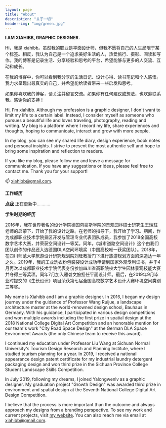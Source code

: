 ```yaml
---
layout: page
title: "About"
description: "关于一切" 
header-img: "img/green.jpg"
---
```



**I AM XIAHIBB, GRAPHIC DESIGNER.**

Hi，我是 xiahibb。虽然我的职业是平面设计师，但我不愿将自己的人生局限于某个标签。相反，我认为自己是一个追求美好生活的人，热爱旅行、摄影、阅读和写作。我的博客是记录生活、分享经验和思考的平台，希望能够与更多的人交流、互动和成长。

在我的博客中，你可以看到我分享的生活日记、设计心得、读书笔记和个人感悟。我力求呈现出最真实的自己，并希望能给读者带来一些启发和思考。

如果你喜欢我的博客，请关注并留言交流。如果你有任何建议或想法，也欢迎联系我。感谢你的支持！

Hi, I'm xiahibb. Although my profession is a graphic designer, I don't want to limit my life to a certain label. Instead, I consider myself as someone who pursues a beautiful life and loves traveling, photography, reading and writing. My blog is a platform where I record my life, share experiences and thoughts, hoping to communicate, interact and grow with more people.

In my blog, you can see my shared life diary, design experience, book notes and personal insights. I strive to present the most authentic self and hope to bring some inspiration and reflection to readers.

If you like my blog, please follow me and leave a message for communication. If you have any suggestions or ideas, please feel free to contact me. Thank you for your support!

📫 xiahibb@gmail.com.


**工作经历**

**[点我](https://www.ba7khk.com/milestone/)** 正在更新中...........


**学生时期的经历**

2016年，我在世界著名的设计学院德国包豪斯学院的景观园林硕士研究生王瑞珏老师的启蒙下，开始了我的设计之路。在老师的指导下，我开始了学习。期间，作为成都职业技术学院景区开发与管理专业代表团队成员，我参加了2018全国高校数字艺术大赛，并荣获空间设计一等奖。同年，《城市道路空间设计》这个由我们团队创作的作品还入选德国DLA空间环境奖（中国高校唯一获奖团队）。2018年，在四川师范大学旅游设计研究规划院刘旺教授门下进行旅游规划方面的深造达一年之久。2019年，我的工业洗衣粉包装袋设计成功申请到国家外观专利证书，并于4月再次以成都职业技术学院代表身份参加四川省高职院校大学生园林景观技能大赛并夺得三等奖项。同年7月加入雅砻文旅担任平面设计师。最后，在2019年9月毕业时提交的《生长设计》项目荣获第七届全国高校数字艺术设计大赛环境空间类别三等奖。

My name is Xiahibb and I am a graphic designer. In 2016, I began my design journey under the guidance of Professor Wang Ruijue, a landscape architecture master at the world-renowned design school, Bauhaus in Germany. With his guidance, I participated in various design competitions and won multiple awards including the first prize in spatial design at the 2018 National College Digital Art Competition and an honorable mention for our team's work "City Road Space Design" at the German DLA Space Environment Awards (the only Chinese team to receive this award).

I continued my education under Professor Liu Wang at Sichuan Normal University's Tourism Design Research and Planning Institute, where I studied tourism planning for a year. In 2019, I received a national appearance design patent certificate for my industrial laundry detergent packaging design and won third prize in the Sichuan Province College Student Landscape Skills Competition.

In July 2019, following my dreams, I joined Yalongwenlv as a graphic designer. My graduation project "Growth Design" was awarded third prize in environment and spatial design at the Seventh National College Digital Art Design Competition.

I believe that the process is more important than the outcome and always approach my designs from a branding perspective. To see my work and current projects, visit [my website](https://www.ba7khk.com/milestone/). You can also reach me via email at xiahibb@gmail.com.